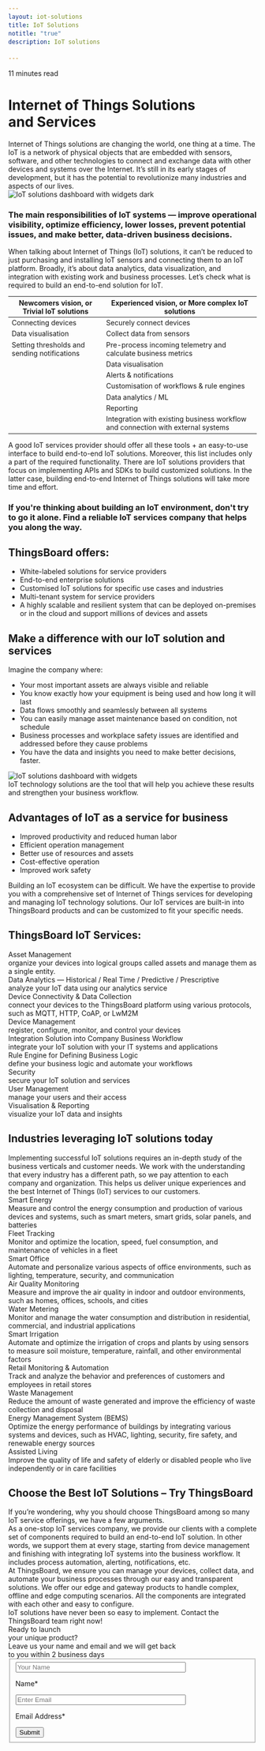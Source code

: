 ```yaml
---
layout: iot-solutions
title: IoT Solutions
notitle: "true"
description: IoT solutions

---
```

<section class="hero light-text"></section>
<div id="header-block" class="block-wrapper wrapper-main-color">
    <div class="block-content">
        <div class="text-wrapper">
            <span class="read-info">11 minutes read</span>
            <h1>Internet of Things Solutions <br class="line-break"/>and Services</h1>
            <div class="text-content">Internet of Things solutions are changing the world, one thing at a time. The IoT is a network of physical objects that are embedded with sensors, software, and other technologies to connect and exchange data with other devices and systems over the Internet. It’s still in its early stages of development, but it has the potential to revolutionize many industries and aspects of our lives.</div>
        </div>
        <img class="image" srcset="/images/iot-solutions/iot-solutions-1_1090x710.png 1090w, /images/iot-solutions/iot-solutions-1_2180x1420.png 2180w" sizes="(max-width: 1920px) 1090px, (min-width: 1921px) 2180px" src="/images/iot-solutions/iot-solutions-1_1090x710.png" alt="IoT solutions dashboard with widgets dark"/>
        <div class="text-wrapper">
            <h3>The main responsibilities of IoT systems — improve operational visibility, optimize efficiency, lower losses, prevent potential issues, and make better, data-driven business decisions.</h3>
            <div class="text-content">When talking about Internet of Things (IoT) solutions, it can’t be reduced to just purchasing and installing IoT sensors and connecting them to an IoT platform. Broadly, it’s about data analytics, data visualization, and integration with existing work and business processes. Let’s check what is required to build an end-to-end solution for IoT.</div>
        </div>
        <table class="comparison-table">
            <thead>
                <tr>
                    <th><span class="column-header">Newcomers vision, or Trivial IoT solutions</span></th> 
                    <th><span class="column-header">Experienced vision, or More complex IoT solutions</span></th> 
                </tr>
            </thead>
            <tbody>
                <tr>
                    <td>Connecting devices</td>
                    <td>Securely connect devices</td>
                </tr>
                <tr>
                    <td>Data visualisation</td>
                    <td>Collect data from sensors</td>
                </tr>
                <tr>
                    <td>Setting thresholds and sending notifications</td>
                    <td>Pre-process incoming telemetry and calculate business metrics</td>
                </tr>
                <tr>
                    <td></td>
                    <td>Data visualisation</td>
                </tr>
                <tr>
                    <td></td>
                    <td>Alerts & notifications</td>
                </tr>
                <tr>
                    <td></td>
                    <td>Customisation of workflows & rule engines</td>
                </tr>
                <tr>
                    <td></td>
                    <td>Data analytics / ML</td>
                </tr>
                <tr>
                    <td></td>
                    <td>Reporting</td>
                </tr>
                <tr>
                    <td></td>
                    <td>Integration with existing business workflow and connection with external systems</td>
                </tr>
            </tbody>
        </table>
        <div class="text-wrapper">
            <div class="text-content">A good IoT services provider should offer all these tools + an easy-to-use interface to build end-to-end IoT solutions. Moreover, this list includes only a part of the required functionality. There are IoT solutions providers that focus on implementing APIs and SDKs to build customized solutions. In the latter case, building end-to-end Internet of Things solutions will take more time and effort.</div>
            <h3>If you're thinking about building an IoT environment, don't try to go it alone. Find a reliable IoT services company that helps you along the way.</h3>
            <h2>ThingsBoard offers:</h2>
            <ul id="list-tb-offers" class="list">
                <li>White-labeled solutions for service providers</li>
                <li>End-to-end enterprise solutions</li>
                <li>Customised IoT solutions for specific use cases and industries</li>
                <li>Multi-tenant system for service providers</li>
                <li>A highly scalable and resilient system that can be deployed on-premises or in the cloud and support millions of devices and assets</li>
            </ul>
            <h2>Make a difference with our IoT solution and services</h2>
            <span class="sub-title">Imagine the company where:</span>
            <ul class="list">
                <li>Your most important assets are always visible and reliable</li>
                <li>You know exactly how your equipment is being used and how long it will last</li>
                <li>Data flows smoothly and seamlessly between all systems</li>
                <li>You can easily manage asset maintenance based on condition, not schedule</li>
                <li>Business processes and workplace safety issues are identified and addressed before they cause problems</li>
                <li>You have the data and insights you need to make better decisions, faster.</li>
            </ul>
        </div>
        <img class="image" srcset="/images/iot-solutions/iot-solutions-2_1090x686.png 1090w, /images/iot-solutions/iot-solutions-2_2180x1372.png 2180w" sizes="(max-width: 1920px) 1090px, (min-width: 1921px) 2180px" src="/images/iot-solutions/iot-solutions-2_1090x686.png" alt="IoT solutions dashboard with widgets"/>
        <div class="text-wrapper">
            <span id="sub-title-iot-solutions-2" class="sub-title">IoT technology solutions are the tool that will help you achieve these results and strengthen your business workflow.</span>
            <h2 class="center-text">Advantages of IoT as a service for business</h2>
            <ul class="list">
                <li>Improved productivity and reduced human labor</li>
                <li>Efficient operation management</li>
                <li>Better use of resources and assets</li>
                <li>Cost-effective operation</li>
                <li>Improved work safety</li>
            </ul>
            <div class="text-content">Building an IoT ecosystem can be difficult. We have the expertise to provide you with a comprehensive set of Internet of Things services for developing and managing IoT technology solutions. Our IoT services are built-in into ThingsBoard products and can be customized to fit your specific needs.</div>
        </div>
        <div class="services-block">
            <h2 class="center-text">ThingsBoard IoT Services:</h2>
            <div class="services-list">
                <div class="services-list-item">
                    <div class="term">Asset Management</div> 
                    <div class="definition">organize your devices into logical groups called assets and manage them as a single entity.</div> 
                </div>
                <div class="services-list-item">
                    <div class="term">Data Analytics — Historical / Real Time / Predictive / Prescriptive</div> 
                    <div class="definition">analyze your IoT data using our analytics service</div> 
                </div>
                <div class="services-list-item">
                    <div class="term">Device Connectivity & Data Collection</div> 
                    <div class="definition">connect your devices to the ThingsBoard platform using various protocols, such as MQTT, HTTP, CoAP, or LwM2M</div> 
                </div>
                <div class="services-list-item">
                    <div class="term">Device Management</div> 
                    <div class="definition">register, configure, monitor, and control your devices</div> 
                </div>
                <div class="services-list-item">
                    <div class="term">Integration Solution into Company Business Workflow</div> 
                    <div class="definition">integrate your IoT solution with your IT systems and applications</div> 
                </div>
                <div class="services-list-item">
                    <div class="term">Rule Engine for Defining Business Logic</div> 
                    <div class="definition">define your business logic and automate your workflows</div> 
                </div>
                <div class="services-list-item">
                    <div class="term">Security</div> 
                    <div class="definition">secure your IoT solution and services</div> 
                </div>
                <div class="services-list-item">
                    <div class="term">User Management</div> 
                    <div class="definition">manage your users and their access</div> 
                </div>
                <div class="services-list-item">
                    <div class="term">Visualisation & Reporting</div> 
                    <div class="definition">visualize your IoT data and insights</div> 
                </div>
            </div>
        </div>
        <div class="text-wrapper">
            <h2 class="center-text">Industries leveraging IoT solutions today</h2>
            <div class="text-content">Implementing successful IoT solutions requires an in-depth study of the business verticals and customer needs. We work with the understanding that every industry has a different path, so we pay attention to each company and organization. This helps us deliver unique experiences and the best Internet of Things (IoT) services to our customers.</div>
        </div>
    </div>
</div>
<div id="solutions-block" class="block-wrapper wrapper-accent-color">
    <div class="block-content">
        <div class="solution">
            <div class="solution-name">Smart Energy</div> 
            <div class="solution-description">Measure and control the energy consumption and production of various devices and systems, such as smart meters, smart grids, solar panels, and batteries</div>
        </div>
        <div class="solution">
            <div class="solution-name">Fleet Tracking</div> 
            <div class="solution-description">Monitor and optimize the location, speed, fuel consumption, and maintenance of vehicles in a fleet</div>
        </div>
        <div class="solution">
            <div class="solution-name">Smart Office</div> 
            <div class="solution-description">Automate and personalize various aspects of office environments, such as lighting, temperature, security, and communication</div>
        </div>
        <div class="solution">
            <div class="solution-name">Air Quality Monitoring</div> 
            <div class="solution-description">Measure and improve the air quality in indoor and outdoor environments, such as homes, offices, schools, and cities</div>
        </div>
        <div class="solution">
            <div class="solution-name">Water Metering</div> 
            <div class="solution-description">Monitor and manage the water consumption and distribution in residential, commercial, and industrial applications</div>
        </div>
        <div class="solution">
            <div class="solution-name">Smart Irrigation</div> 
            <div class="solution-description">Automate and optimize the irrigation of crops and plants by using sensors to measure soil moisture, temperature, rainfall, and other environmental factors</div>
        </div>
        <div class="solution">
            <div class="solution-name">Retail Monitoring & Automation</div> 
            <div class="solution-description">Track and analyze the behavior and preferences of customers and employees in retail stores</div>
        </div>
        <div class="solution">
            <div class="solution-name">Waste Management</div> 
            <div class="solution-description">Reduce the amount of waste generated and improve the efficiency of waste collection and disposal</div>
        </div>
        <div class="solution">
            <div class="solution-name">Energy Management System (BEMS)</div> 
            <div class="solution-description">Optimize the energy performance of buildings by integrating various systems and devices, such as HVAC, lighting, security, fire safety, and renewable energy sources</div>
        </div>
        <div class="solution">
            <div class="solution-name">Assisted Living</div> 
            <div class="solution-description">Improve the quality of life and safety of elderly or disabled people who live independently or in care facilities</div>
        </div>
    </div>
</div>
<div class="block-wrapper wrapper-main-color">
    <div class="block-content">
        <div class="text-wrapper">
            <h2 class="center-text">Choose the Best IoT Solutions – Try ThingsBoard</h2>
            <div class="text-content small-margin">If you’re wondering, why you should choose ThingsBoard among so many IoT service offerings, we have a few arguments.</div>
            <div class="text-content medium-margin">As a one-stop IoT services company, we provide our clients with a complete set of components required to build an end-to-end IoT solution. In other words, we support them at every stage, starting from device management and finishing with integrating IoT systems into the business workflow. It includes process automation, alerting, notifications, etc.</div>
            <div class="text-content medium-margin">At ThingsBoard, we ensure you can manage your devices, collect data, and automate your business processes through our easy and transparent solutions. We offer our edge and gateway products to handle complex, offline and edge computing scenarios. All the components are integrated with each other and easy to configure.</div>
            <div class="text-content">IoT solutions have never been so easy to implement. Contact the ThingsBoard team right now!</div>
        </div>
    </div>
</div>
<div id="contact-us" class="block-wrapper wrapper-main-color">
    <div class="block-content">
        <div class="contact-us-content">
            <div class="info">
                <div class="title">Ready to launch <br class="line-break"/>your unique product?</div>
                <div class="text">Leave us your name and email and we will get back <br class="line-break"/>to you within 2 business days</div>
            </div>
            <form id="contact-form" class="contact-form" method="post" onsubmit="return validateContactForm(this)">
                <fieldset>
                    <div class="form-section">
                        <div class="form-element">
                            <label for="name">
                                <input id="name" class="contact-us-form-control" value="" placeholder="Your Name" name="name" type="text" size="40" maxlength="50">
                                <p>Name*</p>
                            </label>
                        </div>
                        <div class="form-element">
                            <label for="email">
                                <input id="email" class="contact-us-form-control" value="" placeholder="Enter Email" name="email" type="email" size="40" maxlength="80">
                                <p>Email Address*</p>
                            </label>
                        </div>
                    </div>
                    <div class="submit-button-container">
                        <input class="contact-us-button" value="Submit" type="submit">
                    </div>
                </fieldset>
            </form>
        </div>
    </div>

</div>


<script type="text/javascript">
    function validateContactForm(form) {
        var name = $('input[name=name]', form).val();
        var email = $('input[name=email]', form).val();
        
        if (!validateValue('Name', name)) {
            return false;
        }
        if (!validateValue('Email Address', email)) {
            return false;
        }
        
        var emailExp = /^[a-zA-Z0-9._%-]+@[a-zA-Z0-9.-]+\.[a-zA-Z]{2,4}$/;
        if(email.match(emailExp)==null) {
            window.alert("Entered Email Address is not valid.");
            return false; 
        }
    }
    
    function validateValue(name, val) {
        if (isEmpty(val)) {
            window.alert("Please fill '" + name + "' field.");
            return false;
        }
        return true;
    }
    
    function isEmpty(val) {
        return val === undefined || val === null || val.trim().length == 0;
    }


    var contactform =  document.getElementById('contact-form');
    
    contactform.setAttribute('action', 'https://formspree.io/' + 'support' + '@' + 'thingsboard' + '.' + 'io');

    jqueryDefer(
        function () {
            $( document ).ready(function() {
               /*  $('html, body').animate({
                            scrollTop: $('#contact-form').offset().top - 200
                          }, 0);*/
                 $('#contact-form .form-element .form-control').addClass("input--empty");
                 $('#contact-form .form-element .form-control').on('input', function() {
                      if( !$(this).val() ) {
                         $(this).addClass("input--empty");
                      } else {
                         $(this).removeClass("input--empty");
                      }
                 });
                 
                 $.urlParam = function (name) {
                     var results = new RegExp('[\?&]' + name + '=([^&#]*)').exec(window.location.href);
                     return results ? results[1] : null;
                 };
                 var subjectValue = $.urlParam('subject');
                 if (subjectValue != undefined && subjectValue.trim().length > 0) {                    
                    $('#contact-form select[name=subject]').val(decodeURIComponent(subjectValue));
                    $('#contact-form select[name=subject]').removeClass("input--empty");
                 }
            });
        }
    );
</script>
